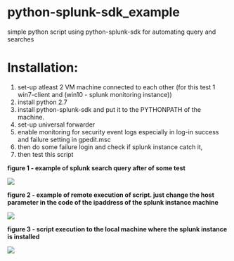 # python-splunk-sdk_example
simple python script using python-splunk-sdk for automating query and searches

# Installation:
1. set-up atleast 2 VM machine connected to each other (for this test 1 win7-client and (win10 - splunk monitoring instance))
2. install python 2.7
3. install python-splunk-sdk and put it to the PYTHONPATH of the machine.
4. set-up universal forwarder
5. enable monitoring for security event logs especially in log-in success and failure setting in gpedit.msc
6. then do some failure login and check if splunk instance catch it,
7. then test this script

<b>figure 1 - example of splunk search query after of some test <br /></b>

<img src ="2.PNG"> </img>

<b>figure 2 - example of remote execution of script. just change the host parameter in the code of the ipaddress of the splunk instance machine  <br /></b>

<img src ="3.PNG"> </img>

<b>figure 3 - script execution to the local machine where the splunk instance is installed  <br /></b>

<img src ="4.PNG"> </img>

